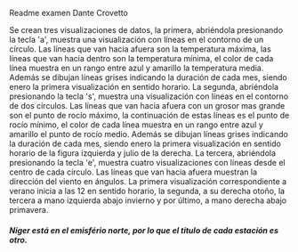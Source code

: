 Readme examen Dante Crovetto

Se crean tres visualizaciones de datos, la primera, abriéndola presionando la tecla 'a', muestra una visualización con líneas en el contorno de un círculo. Las líneas que van hacia afuera son la temperatura máxima, las líneas que van hacia dentro son la temperatura mínima, el color de cada línea muestra en un rango entre azul y amarillo la temperatura media. 
Además se dibujan líneas grises indicando la duración de cada mes, siendo enero la primera visualización en sentido horario.
La segunda, abriéndola presionando la tecla 's', muestra una visualización con líneas en el contorno de dos círculos. Las líneas que van hacia
afuera con un grosor mas grande son el punto de rocío máximo, la continuación de estas líneas es el punto de rocío mínimo, el color de cada línea muestra en un rango entre azul y amarillo el punto de rocío medio. Además se dibujan líneas grises indicando la duración de cada mes, siendo enero la primera visualización en sentido horario de la figura izquierda
y julio de la derecha.
La tercera, abriéndola presionando la tecla 'e', muestra cuatro visualizaciones con líneas desde el centro de cada círculo. Las líneas que van hacia afuera muestran la dirección del viento en ángulos. La primera visualización correspondiente a verano inicia a las 12 en sentido horario, la segunda, a su derecha otoño, la tercera a mano izquierda abajo invierno y por último, a mano derecha abajo primavera. 

##### Niger está en el emisfério norte, por lo que el titulo de cada estación es otro. 